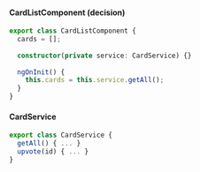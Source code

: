 #### CardListComponent <span class="a-decision">(decision)</span>
```typescript
export class CardListComponent {
  cards = [];
  
  constructor(private service: CardService) {}
  
  ngOnInit() { 
    this.cards = this.service.getAll();
  }
}
```
#### CardService
```typescript
export class CardService {
  getAll() { ... }
  upvote(id) { ... }
}
```

<span class="fragment current-only" data-code-focus="4"></span>
<span class="fragment current-only" data-code-focus="12"></span>

